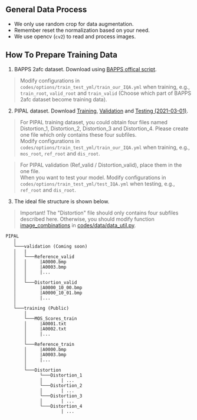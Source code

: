 


## General Data Process
- We only use random crop for data augmentation. 
- Remember reset the normalization based on your need.
- We use opencv (`cv2`) to read and process images.


## How To Prepare Training Data
1. BAPPS 2afc dataset. Download using [BAPPS offical script](https://data.vision.ee.ethz.ch/cvl/DIV2K/).
> Modify configurations in `codes/options/train_test_yml/train_our_IQA.yml` when training, e.g., `train_root`, `valid_root` and `train_valid` (Choose which part of BAPPS 2afc dataset become training data).

2. PIPAL dataset. Download [Training](https://drive.google.com/drive/folders/1G4fLeDcq6uQQmYdkjYUHhzyel4Pz81p-), [Validation](https://drive.google.com/drive/folders/1w0wFYHj8iQ8FgA9-YaKZLq7HAtykckXn) and [Testing (2021-03-01)]().
> For PIPAL training dataset, you could obtain four files named Distortion_1, Distortion_2, Distortion_3 and Distortion_4. Please create one file which only contains these four subfiles.
<br/> Modify configurations in `codes/options/train_test_yml/train_our_IQA.yml` when training, e.g., `mos_root`, `ref_root` and `dis_root`.

> For PIPAL validation (Ref_valid / Distortion_valid), place them in the one file. 
<br/> When you want to test your model. Modify configurations in `codes/options/train_test_yml/test_IQA.yml` when testing, e.g., `ref_root` and `dis_root`.

3. The ideal file structure is shown below.
> Important! The "Distortion" file should only contains four subfiles described here. Otherwise, you should modify function [image_combinations]() in [codes/data/data_util.py](codes/data/data_util.py).

```  
PIPAL
   │   
   └───validation (Coming soon)
   │   |
   │   └───Reference_valid
   │   │     |A0000.bmp
   │   │     |A0003.bmp
   │   │     |...
   │   │            
   │   └───Distortion_valid
   │         |A0000_10_00.bmp
   │         |A0000_10_01.bmp
   │         |...
   │   
   └───training (Public)
       │
       └───MOS_Scores_train
       │     |A0001.txt
       │     |A0002.txt
       │     |...
       │ 
       └───Reference_train
       │     |A0000.bmp
       │     |A0003.bmp
       │     |...
       │            
       └───Distortion 
             └───Distortion_1
             │       | ...
             └───Distortion_2
             │       | ...
             └───Distortion_3
             │       | ...
             └───Distortion_4
                     | ...

